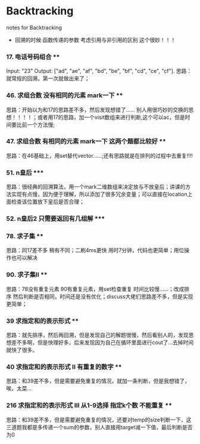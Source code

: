 # Backtracking
notes for Backtracking
- 回溯的时候 函数传递的参数 考虑引用与非引用的区别 这个很妙！！！


### 17. 电话号码组合 **
Input: "23" Output: ["ad", "ae", "af", "bd", "be", "bf", "cd", "ce", "cf"].
思路：就常规的回溯，第一次就做出来了；

### 46. 求组合数 没有相同的元素 mark一下 **
思路：开始以为和17的思路差不多，然后发现想错了…… 别人用很巧妙的交换的思想！！！！；或者用17的思路，加一个visit数组来进行判断,这个可以ac，但是时间要比前一个方法慢;

### 47. 求组合数 有相同的元素 mark一下 这两个题都比较好 **
思路：在46基础上，用set替代vector……;还有思路就是在排列的过程中去重复!!!!

### 51. n皇后 ***
思路：很经典的回溯算法，用一个mark二维数组来决定放与不放皇后；讲课的方法实现有点慢，因为便于理解，所以添加了很多冗余变量；可以直接在location上面检查该位置放下皇后是否合理；

### 52. n皇后2 只需要返回有几组解 ***
### 78. 求子集 **
思路：同17差不多 稍有不同；二刷4ms更快 用时7分钟，代码也更简单；用位操作也可以解决

### 90. 求子集II **
思路：78没有重复元素 90有重复元素，用set检查重复 时间比较慢……；改成排序 然后判断是否相同，时间还是没有优化；discuss大佬们思路差不多，但是实现更简单；

### 39 求指定和的表示形式 **
思路：就先排序，然后再回溯，但是发现自己的解题很慢，然后看别人的，发现思想差不多啊，但是快理好多，后来发现因为自己在循环里面进行cout了…去掉时间就快了很多。

### 40 求指定和的表示形式 II 有重复的数字 **
思路：和39差不多，但是需要避免重复的情况，就加一条判断，但是我想错了，唉，太菜…

### 216 求指定和的表示形式 III 从1-9选择 指定k个数 不能重复 **
思路：和39差不多，但是需要避免重复的情况，还要对temp的size判断一下，这三道题我都是多传递一个sum的参数，别人直接用target减一下值，最后判断是否为0
